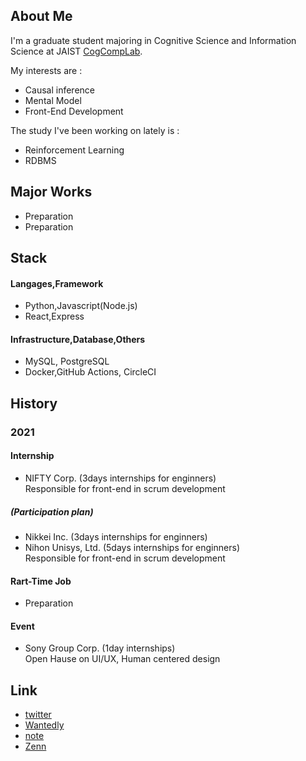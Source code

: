 ## About Me

I'm a graduate student majoring in Cognitive Science and Information Science at JAIST [CogCompLab](http://www.jaist.ac.jp/ks/labs/shhidaka/cogcomp/).

My interests are :
- Causal inference
- Mental Model
- Front-End Development  

The study I've been working on lately is :
- Reinforcement Learning 
- RDBMS

## Major Works

- Preparation
- Preparation

## Stack

#### Langages,Framework
- Python,Javascript(Node.js)
- React,Express

#### Infrastructure,Database,Others
- MySQL, PostgreSQL
- Docker,GitHub Actions, CircleCI

## History

### 2021

#### Internship
- NIFTY Corp. (3days internships for enginners) <br>
  Responsible for front-end in scrum development
  
#####  (Participation plan)
- Nikkei Inc. (3days internships for enginners)
- Nihon Unisys, Ltd. (5days internships for enginners) <br>
  Responsible for front-end in scrum development
  
#### Rart-Time Job
- Preparation

#### Event
- Sony Group Corp. (1day internships) <br> 
  Open Hause on UI/UX, Human centered design


## Link
- [twitter](https://twitter.com/_yy616)
- [Wantedly](https://www.wantedly.com/id/yy_616)
- [note](https://note.com/_yy616_)
- [Zenn](https://zenn.dev/yy616)
<!--
**pythagoras-yamamoto/pythagoras-yamamoto** is a ✨ _special_ ✨ repository because its `README.md` (this file) appears on your GitHub profile.

Here are some ideas to get you started:

- 🔭 I’m currently working on ...
- 🌱 I’m currently learning ...
- 👯 I’m looking to collaborate on ...
- 🤔 I’m looking for help with ...
- 💬 Ask me about ...
- 📫 How to reach me: ...
- 😄 Pronouns: ...
- ⚡ Fun fact: ...
-->
